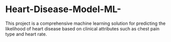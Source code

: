 # Heart-Disease-Model-ML-
This project is a comprehensive machine learning solution for predicting the likelihood of heart disease based on clinical attributes such as chest pain type and heart rate.
